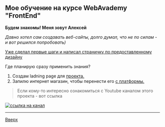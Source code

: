 <a id="anchor"> </a>

## Мое обучение на курсе WebAvademy "FrontEnd"

__Будем знакомы! Меня зовут Алексей__

_Давно хотел сам создавать веб-сайты, долго думал, что не по силам - и вот решился попробовать)_

[Уже сделал первые шаги и написал страничку по предоставленному дизайну](https://zen-dijkstra-671c18.netlify.app/) 


Где планирую сразу применить знания?
1. Создам ladning page для [проекта.](https://vikamaster.com) 
2. Запилю интернет магазин, чтобы перенести его [c платформы.](https://vikamaster.prom.ua)


>Если кому-то интересно ознакомиться с Youtube каналом этого проекта - вот ссылка

 [![ссылка на канал](baner.jpg)](https://www.youtube.com/channel/UCf6CbGkP-S9tix87iz-xoMw) 


 ***
 
 [Вверх](#anchor)